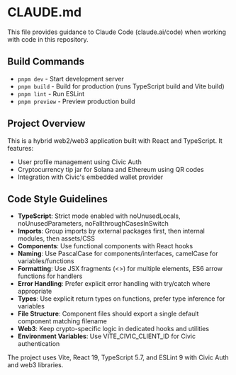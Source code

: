 # CLAUDE.md

This file provides guidance to Claude Code (claude.ai/code) when working with code in this repository.

## Build Commands
- `pnpm dev` - Start development server
- `pnpm build` - Build for production (runs TypeScript build and Vite build)
- `pnpm lint` - Run ESLint
- `pnpm preview` - Preview production build

## Project Overview
This is a hybrid web2/web3 application built with React and TypeScript. It features:
- User profile management using Civic Auth
- Cryptocurrency tip jar for Solana and Ethereum using QR codes
- Integration with Civic's embedded wallet provider

## Code Style Guidelines
- **TypeScript**: Strict mode enabled with noUnusedLocals, noUnusedParameters, noFallthroughCasesInSwitch
- **Imports**: Group imports by external packages first, then internal modules, then assets/CSS
- **Components**: Use functional components with React hooks
- **Naming**: Use PascalCase for components/interfaces, camelCase for variables/functions
- **Formatting**: Use JSX fragments (<>) for multiple elements, ES6 arrow functions for handlers
- **Error Handling**: Prefer explicit error handling with try/catch where appropriate
- **Types**: Use explicit return types on functions, prefer type inference for variables
- **File Structure**: Component files should export a single default component matching filename
- **Web3**: Keep crypto-specific logic in dedicated hooks and utilities
- **Environment Variables**: Use VITE_CIVIC_CLIENT_ID for Civic authentication

The project uses Vite, React 19, TypeScript 5.7, and ESLint 9 with Civic Auth and web3 libraries.